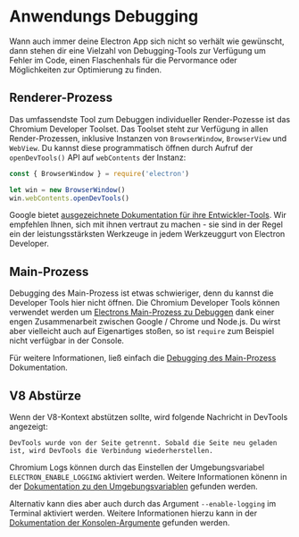 # Anwendungs Debugging

Wann auch immer deine Electron App sich nicht so verhält wie gewünscht, dann stehen dir eine Vielzahl von Debugging-Tools zur Verfügung um Fehler im Code, einen Flaschenhals für die Pervormance oder Möglichkeiten zur Optimierung zu finden.

## Renderer-Prozess

Das umfassendste Tool zum Debuggen individueller Render-Pozesse ist das Chromium Developer Toolset. Das Toolset steht zur Verfügung in allen Render-Prozessen, inklusive Instanzen von `BrowserWindow`, `BrowserView` und `WebView`. Du kannst diese programmatisch öffnen durch Aufruf der `openDevTools()` API auf `webContents` der Instanz:

```javascript
const { BrowserWindow } = require('electron')

let win = new BrowserWindow()
win.webContents.openDevTools()
```

Google bietet [ausgezeichnete Dokumentation für ihre Entwickler-Tools][devtools]. Wir empfehlen Ihnen, sich mit ihnen vertraut zu machen - sie sind in der Regel ein der leistungsstärksten Werkzeuge in jedem Werkzeuggurt von Electron Developer.

## Main-Prozess

Debugging des Main-Prozess ist etwas schwieriger, denn du kannst die Developer Tools hier nicht öffnen. Die Chromium Developer Tools können verwendet werden um [Electrons Main-Prozess zu Debuggen][node-inspect] dank einer engen Zusammenarbeit zwischen Google / Chrome und Node.js. Du wirst aber vielleicht auch auf Eigenartiges stoßen, so ist `require` zum Beispiel nicht verfügbar in der Console.

Für weitere Informationen, ließ einfach die [Debugging des Main-Prozess][main-debug] Dokumentation.

## V8 Abstürze

Wenn der V8-Kontext abstützen sollte, wird folgende Nachricht in DevTools angezeigt:

`DevTools wurde von der Seite getrennt. Sobald die Seite neu geladen ist, wird DevTools die Verbindung wiederherstellen.`

Chromium Logs können durch das Einstellen der Umgebungsvariabel `ELECTRON_ENABLE_LOGGING` aktiviert werden. Weitere Informationen könenn in der [Dokumentation zu den Umgebungsvariablen](https://www.electronjs.org/docs/api/environment-variables#electron_enable_logging) gefunden werden.

Alternativ kann dies aber auch durch das Argument `--enable-logging` im Terminal aktiviert werden. Weitere Informationen hierzu kann in der [Dokumentation der Konsolen-Argumente](https://www.electronjs.org/docs/api/command-line-switches#--enable-logging) gefunden werden.

[node-inspect]: https://nodejs.org/en/docs/inspector/
[devtools]: https://developer.chrome.com/devtools
[main-debug]: ./debugging-main-process.md
